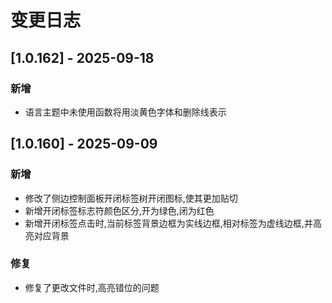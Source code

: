 # 变更日志
## [1.0.162] - 2025-09-18
### 新增
- 语言主题中未使用函数将用淡黄色字体和删除线表示

## [1.0.160] - 2025-09-09
### 新增
- 修改了侧边控制面板开闭标签树开闭图标,使其更加贴切
- 新增开闭标签标志符颜色区分,开为绿色,闭为红色
- 新增开闭标签点击时,当前标签背景边框为实线边框,相对标签为虚线边框,并高亮对应背景

### 修复
- 修复了更改文件时,高亮错位的问题
